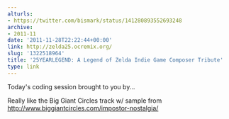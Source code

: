 ```yaml
---
alturls:
- https://twitter.com/bismark/status/141280893552693248
archive:
- 2011-11
date: '2011-11-28T22:22:44+00:00'
link: http://zelda25.ocremix.org/
slug: '1322518964'
title: '25YEARLEGEND: A Legend of Zelda Indie Game Composer Tribute'
type: link
---
```


Today's coding session brought to you by...

Really like the Big Giant Circles track w/ sample from http://www.biggiantcircles.com/impostor-nostalgia/

